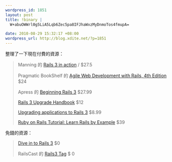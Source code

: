 ```yaml
--- 
wordpress_id: 1851
layout: post
title: !binary |
  W+abuOWWrl0g5LiA5Lqb6Zec5pa8IFJhaWxzMyDnmoTos4fmupA=

date: 2010-08-29 15:32:17 +08:00
wordpress_url: http://blog.xdite.net/?p=1851
---
```

整理了一下現在付費的資源：



<blockquote>Manning 的 <a href="http://www.manning.com/katz">Rails 3 in action</a> / $27.5 

Pragmatic BookShelf 的 <a href="http://pragprog.com/titles/rails4/agile-web-development-with-rails">Agile Web Development with Rails, 4th Edition</a>  $24 

Apress 的 <a href="http://apress.com/book/view/9781430224334">Beginning Rails 3</a> $27.99

<a href="http://www.railsupgradehandbook.com/">Rails 3 Upgrade Handbook</a>  $12

<a href="http://thinkcode.tv/catalog/upgrading-rails-3/">Upgrading applications to Rails 3</a>   $8.99

<a href="http://railstutorial.org/">Ruby on Rails Tutorial: Learn Rails by Example</a> $39 </blockquote>



免錢的資源：



<blockquote><a href="http://rubyonrails.org/screencasts/rails3">Dive in to Rails 3</a>  $0 

RailsCast 的 <a href="http://railscasts.com/tags/27">Rails3 Tag</a> $ 0 </blockquote>

